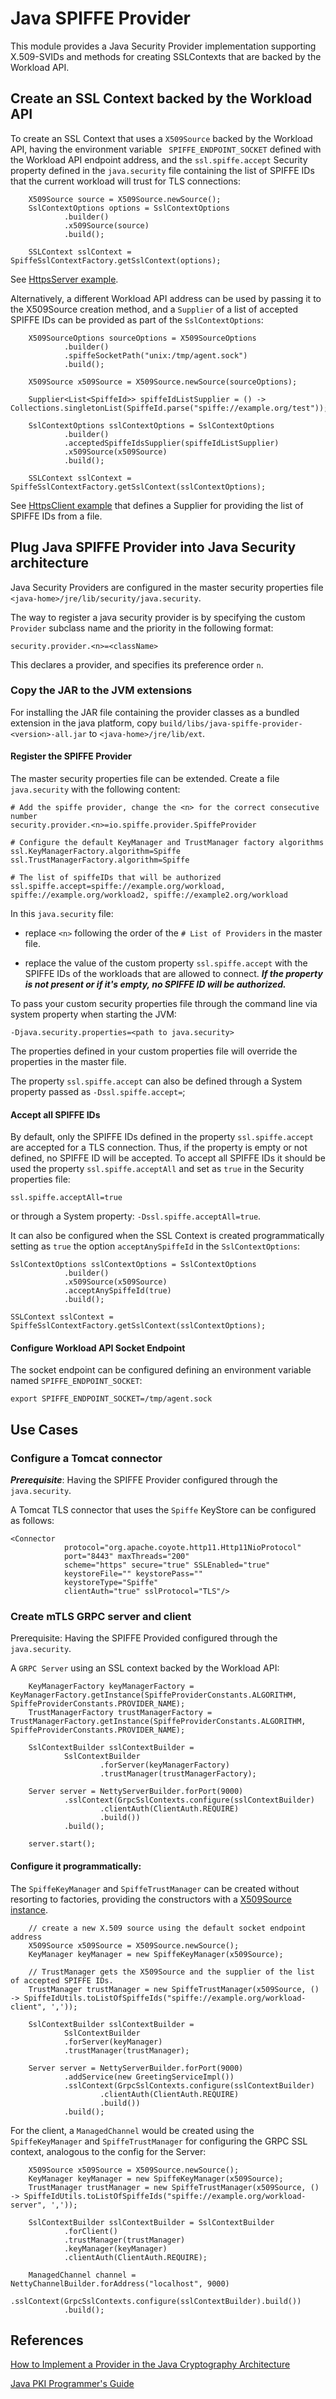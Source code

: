 # Java SPIFFE Provider

This module provides a Java Security Provider implementation supporting X.509-SVIDs and methods for
creating SSLContexts that are backed by the Workload API.

## Create an SSL Context backed by the Workload API

To create an SSL Context that uses a `X509Source` backed by the Workload API, having the environment variable
` SPIFFE_ENDPOINT_SOCKET` defined with the Workload API endpoint address, and the `ssl.spiffe.accept` 
Security property defined in the `java.security` file containing the list of SPIFFE IDs that the current workload
will trust for TLS connections:

```
    X509Source source = X509Source.newSource();
    SslContextOptions options = SslContextOptions
            .builder()
            .x509Source(source)
            .build();

    SSLContext sslContext = SpiffeSslContextFactory.getSslContext(options);
 ```

See [HttpsServer example](src/main/java/spiffe/provider/examples/HttpsServer.java).

Alternatively, a different Workload API address can be used by passing it to the X509Source creation method, and a
`Supplier` of a list of accepted SPIFFE IDs can be provided as part of the `SslContextOptions`:

```
    X509SourceOptions sourceOptions = X509SourceOptions
            .builder()
            .spiffeSocketPath("unix:/tmp/agent.sock")
            .build();

    X509Source x509Source = X509Source.newSource(sourceOptions);

    Supplier<List<SpiffeId>> spiffeIdListSupplier = () -> Collections.singletonList(SpiffeId.parse("spiffe://example.org/test"));

    SslContextOptions sslContextOptions = SslContextOptions
            .builder()
            .acceptedSpiffeIdsSupplier(spiffeIdListSupplier)
            .x509Source(x509Source)
            .build();

    SSLContext sslContext = SpiffeSslContextFactory.getSslContext(sslContextOptions);
```

See [HttpsClient example](src/test/java/spiffe/provider/examples/mtls/HttpsClient.java) that defines a Supplier for providing
the list of SPIFFE IDs from a file.

## Plug Java SPIFFE Provider into Java Security architecture

Java Security Providers are configured in the master security properties file `<java-home>/jre/lib/security/java.security`. 

The way to register a java security provider is by specifying the custom `Provider` subclass name and the priority in the 
following format:

```
security.provider.<n>=<className>
```

This declares a provider, and specifies its preference order `n`.

### Copy the JAR to the JVM extensions

For installing the JAR file containing the provider classes as a bundled extension in the java platform, 
copy `build/libs/java-spiffe-provider-<version>-all.jar` to `<java-home>/jre/lib/ext`.

#### Register the SPIFFE Provider

The master security properties file can be extended. Create a file `java.security` with the following content:

```
# Add the spiffe provider, change the <n> for the correct consecutive number
security.provider.<n>=io.spiffe.provider.SpiffeProvider

# Configure the default KeyManager and TrustManager factory algorithms 
ssl.KeyManagerFactory.algorithm=Spiffe
ssl.TrustManagerFactory.algorithm=Spiffe

# The list of spiffeIDs that will be authorized
ssl.spiffe.accept=spiffe://example.org/workload, spiffe://example.org/workload2, spiffe://example2.org/workload
```

In this `java.security` file: 

* replace `<n>` following the order of the `# List of Providers` in the master file. 

* replace the value of the custom property `ssl.spiffe.accept` with the SPIFFE IDs of the workloads that are allowed to connect.
***If the property is not present or if it's empty, no SPIFFE ID will be authorized.*** 

To pass your custom security properties file through the command line via system property when starting the JVM:

```
-Djava.security.properties=<path to java.security>
```

The properties defined in your custom properties file will override the properties in the master file. 

The property `ssl.spiffe.accept` can also be defined through a System property passed as `-Dssl.spiffe.accept=`;

#### Accept all SPIFFE IDs

By default, only the SPIFFE IDs defined in the property `ssl.spiffe.accept` are accepted for a TLS connection. Thus,
if the property is empty or not defined, no SPIFFE ID will be accepted. To accept all SPIFFE IDs it should be used
the property `ssl.spiffe.acceptAll` and set as `true` in the Security properties file:

```
ssl.spiffe.acceptAll=true
```

or through a System property: `-Dssl.spiffe.acceptAll=true`.

It can also be configured when the SSL Context is created programmatically setting as `true` the option `acceptAnySpiffeId` 
in the `SslContextOptions`:

```
SslContextOptions sslContextOptions = SslContextOptions
            .builder()
            .x509Source(x509Source)
            .acceptAnySpiffeId(true)
            .build();

SSLContext sslContext = SpiffeSslContextFactory.getSslContext(sslContextOptions);
```

#### Configure Workload API Socket Endpoint

The socket endpoint can be configured defining an environment variable named `SPIFFE_ENDPOINT_SOCKET`: 

```
export SPIFFE_ENDPOINT_SOCKET=/tmp/agent.sock
``` 

## Use Cases

### Configure a Tomcat connector

***Prerequisite***: Having the SPIFFE Provider configured through the `java.security`.

A Tomcat TLS connector that uses the `Spiffe` KeyStore can be configured as follows: 

```
<Connector
            protocol="org.apache.coyote.http11.Http11NioProtocol"
            port="8443" maxThreads="200"
            scheme="https" secure="true" SSLEnabled="true"
            keystoreFile="" keystorePass=""
            keystoreType="Spiffe"
            clientAuth="true" sslProtocol="TLS"/>
```

### Create mTLS GRPC server and client

Prerequisite: Having the SPIFFE Provided configured through the `java.security`.

A `GRPC Server` using an SSL context backed by the Workload API:

```
    KeyManagerFactory keyManagerFactory = KeyManagerFactory.getInstance(SpiffeProviderConstants.ALGORITHM, SpiffeProviderConstants.PROVIDER_NAME);
    TrustManagerFactory trustManagerFactory = TrustManagerFactory.getInstance(SpiffeProviderConstants.ALGORITHM, SpiffeProviderConstants.PROVIDER_NAME);

    SslContextBuilder sslContextBuilder =
            SslContextBuilder
                    .forServer(keyManagerFactory)
                    .trustManager(trustManagerFactory);

    Server server = NettyServerBuilder.forPort(9000)
            .sslContext(GrpcSslContexts.configure(sslContextBuilder)
                    .clientAuth(ClientAuth.REQUIRE)
                    .build())
            .build();

    server.start();
```

#### Configure it programmatically:

The `SpiffeKeyManager` and `SpiffeTrustManager` can be created without resorting to factories, providing the constructors
with a [X509Source instance](../java-spiffe-core/README.md#x509source).

```
    // create a new X.509 source using the default socket endpoint address
    X509Source x509Source = X509Source.newSource();
    KeyManager keyManager = new SpiffeKeyManager(x509Source);

    // TrustManager gets the X509Source and the supplier of the list of accepted SPIFFE IDs.
    TrustManager trustManager = new SpiffeTrustManager(x509Source, () -> SpiffeIdUtils.toListOfSpiffeIds("spiffe://example.org/workload-client", ','));

    SslContextBuilder sslContextBuilder =
            SslContextBuilder
            .forServer(keyManager)
            .trustManager(trustManager);

    Server server = NettyServerBuilder.forPort(9000)
            .addService(new GreetingServiceImpl())
            .sslContext(GrpcSslContexts.configure(sslContextBuilder)
                    .clientAuth(ClientAuth.REQUIRE)
                    .build())
            .build();
``` 

For the client, a `ManagedChannel` would be created using the `SpiffeKeyManager` and `SpiffeTrustManager` for configuring 
the GRPC SSL context, analogous to the config for the Server:

``` 
    X509Source x509Source = X509Source.newSource();
    KeyManager keyManager = new SpiffeKeyManager(x509Source);
    TrustManager trustManager = new SpiffeTrustManager(x509Source, () -> SpiffeIdUtils.toListOfSpiffeIds("spiffe://example.org/workload-server", ','));

    SslContextBuilder sslContextBuilder = SslContextBuilder
            .forClient()
            .trustManager(trustManager)
            .keyManager(keyManager)
            .clientAuth(ClientAuth.REQUIRE);
    
    ManagedChannel channel = NettyChannelBuilder.forAddress("localhost", 9000)
            .sslContext(GrpcSslContexts.configure(sslContextBuilder).build())
            .build();
```

## References 

[How to Implement a Provider in the Java Cryptography Architecture](https://docs.oracle.com/javase/8/docs/technotes/guides/security/crypto/HowToImplAProvider.html)

[Java PKI Programmer's Guide](https://docs.oracle.com/javase/8/docs/technotes/guides/security/certpath/CertPathProgGuide.html)
